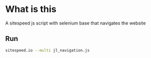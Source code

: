 # What is this
A sitespeed js script with selenium base that navigates the website

## Run
```bash
sitespeed.io --multi jl_navigation.js
```
